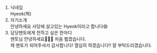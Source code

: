 1. 닉네임<br>
  Hyeok(혁)<br>
2. 자기소개<br>
  안녕하세요 사당에 살고있는 Hyeok이라고 합니다😄<br>
3. 담당멘토에게 전하고 싶은 한마디<br>
  멘토님 안녕하세요🙇🏻‍♂️ 처음 뵙겠습니다.<br>
  제 멘토가 되어주셔서 감사합니다! 열심히 하겠습니다!! 잘 부탁드리겠습니다.
